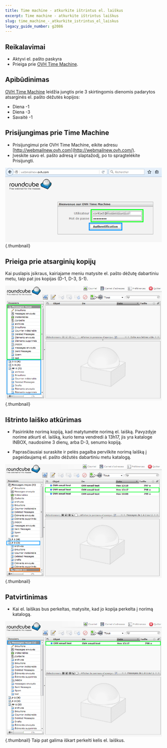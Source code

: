 ```yaml
---
title: Time machine - atkurkite ištrintus el. laiškus
excerpt: Time machine - atkurkite ištrintus laiškus
slug: time_machine_-_atkurkite_istrintus_el_laiskus
legacy_guide_number: g2086
---
```



## Reikalavimai

- Aktyvi el. pašto paskyra
- Prieiga prie [OVH Time Machine](http://webmailnew.ovh.com/).




## Apibūdinimas
[OVH Time Machine](http://webmailnew.ovh.com/) leidžia jungtis prie 3 skirtingomis dienomis padarytos atsarginės el. pašto dėžutės kopijos:


- Diena -1
- Diena -3
- Savaitė -1




## Prisijungimas prie Time Machine

- Prisijungimui prie OVH Time Machine, eikite adresu [http://webmailnew.ovh.com](http://webmailnew.ovh.com/).
- Įveskite savo el. pašto adresą ir slaptažodį, po to spragtelėkite Prisijungti.



![](images/img_3769.jpg){.thumbnail}


## Prieiga prie atsarginių kopijų
Kai puslapis įsikraus, kairiajame meniu matysite el. pašto dėžutę dabartiniu metu, taip pat jos kopijas (D-1, D-3, S-1).

![](images/img_3770.jpg){.thumbnail}


## Ištrinto laiško atkūrimas

- Pasirinkite norimą kopiją, kad matytumėte norimą el. laišką. Pavyzdyje norime atkurti el. laišką, kurio tema vendredi à 13h17, jis yra kataloge INBOX, naudosime 3 dienų, arba D-3, senumo kopiją.

- Paprasčiausiai suraskite ir pelės pagalba pervilkite norimą laišką į pageidaujamą el. pašto dėžutės dabartiniu metu katalogą.



![](images/img_3771.jpg){.thumbnail}


## Patvirtinimas

- Kai el. laiškas bus perkeltas, matysite, kad jo kopija perkelta į norimą katalogą.



![](images/img_3772.jpg){.thumbnail}
Taip pat galima iškart perkelti kelis el. laiškus.

